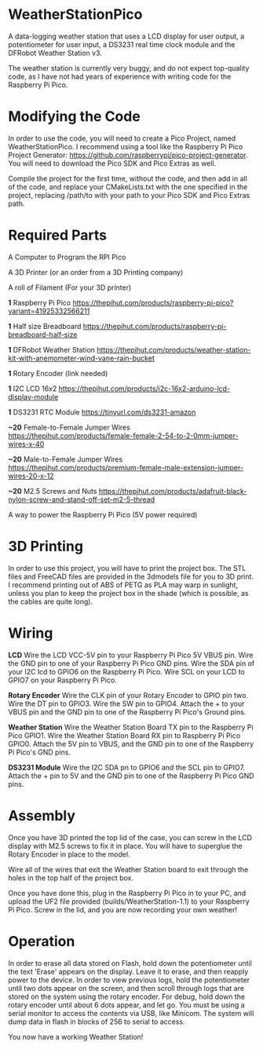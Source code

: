 # WeatherStationPico
A data-logging weather station that uses a LCD display for user output, a potentiometer for user input, a DS3231 real time clock module and the DFRobot Weather Station v3.

The weather station is currently very buggy, and do not expect top-quality code, as I have not had years of experience with writing code for the Raspberry Pi Pico.

# Modifying the Code

In order to use the code, you will need to create a Pico Project, named WeatherStationPico. I recommend using a tool like the Raspberry Pi Pico Project Generator:  https://github.com/raspberrypi/pico-project-generator. You will need to download the Pico SDK and Pico Extras as well.

Compile the project for the first time, without the code, and then add in all of the code, and replace your CMakeLists.txt with the one specified in the project, replacing /path/to with your path to your Pico SDK and Pico Extras path.

# Required Parts

A Computer to Program the RPI Pico 

A 3D Printer (or an order from a 3D Printing company)

A roll of Filament (For your 3D printer)

**1** Raspberry Pi Pico               https://thepihut.com/products/raspberry-pi-pico?variant=41925332566211

**1** Half size Breadboard            https://thepihut.com/products/raspberry-pi-breadboard-half-size

**1** DFRobot Weather Station         https://thepihut.com/products/weather-station-kit-with-anemometer-wind-vane-rain-bucket

**1** Rotary Encoder                  (link needed)

**1** I2C LCD 16x2                    https://thepihut.com/products/i2c-16x2-arduino-lcd-display-module

**1** DS3231 RTC Module               https://tinyurl.com/ds3231-amazon

**~20** Female-to-Female Jumper Wires https://thepihut.com/products/female-female-2-54-to-2-0mm-jumper-wires-x-40

**~20** Male-to-Female Jumper Wires   https://thepihut.com/products/premium-female-male-extension-jumper-wires-20-x-12

**~20** M2.5 Screws and Nuts          https://thepihut.com/products/adafruit-black-nylon-screw-and-stand-off-set-m2-5-thread

A way to power the Raspberry Pi Pico (5V power required)

# 3D Printing

In order to use this project, you will have to print the project box. The STL files and FreeCAD files are provided in the 3dmodels file for you to 3D print. I recommend printing out of ABS of PETG as PLA may warp in sunlight, unless you plan to keep the project box in the shade (which is possible, as the cables are quite long).

# Wiring

**LCD** Wire the LCD VCC-5V pin to your Raspberry Pi Pico 5V VBUS pin. Wire the GND pin to one of your Raspberry Pi Pico GND pins. Wire the SDA pin of your I2C lcd to GPIO6 on the Raspberry Pi Pico. Wire SCL on your LCD to GPIO7 on your Raspberry Pi Pico. 

**Rotary Encoder** Wire the CLK pin of your Rotary Encoder to GPIO pin two. Wire the DT pin to GPIO3. Wire the SW pin to GPIO4. Attach the + to your VBUS pin and the GND pin to one of the Raspberry Pi Pico's Ground pins.

**Weather Station** Wire the Weather Station Board TX pin to the Raspberry Pi Pico GPIO1. Wire the Weather Station Board RX pin to Raspberry Pi Pico GPIO0. Attach the 5V pin to VBUS, and the GND pin to one of the Raspberry Pi Pico's GND pins.

**DS3231 Module** Wire the I2C SDA pn to GPIO6 and the SCL pin to GPIO7. Attach the + pin to 5V and the GND pin to one of the Raspberry Pi Pico GND pins.

# Assembly

Once you have 3D printed the top lid of the case, you can screw in the LCD display with M2.5 screws to fix it in place. You will have to superglue the Rotary Encoder in place to the model. 

Wire all of the wires that exit the Weather Station board to exit through the holes in the top half of the project box. 

Once you have done this, plug in the Raspberry Pi Pico in to your PC, and upload the UF2 file provided (builds/WeatherStation-1.1) to your Raspberry Pi Pico. Screw in the lid, and you are now recording your own weather!

# Operation

In order to erase all data stored on Flash, hold down the potentiometer until the text 'Erase' appears on the display. Leave it to erase, and then reapply power to the device. In order to view previous logs, hold the potentiometer until two dots appear on the screen, and then scroll through logs that are stored on the system using the rotary encoder. For debug, hold down the rotary encoder until about 6 dots appear, and let go. You must be using a serial monitor to access the contents via USB, like Minicom. The system will dump data in flash in blocks of 256 to serial to access.

You now have a working Weather Station!

